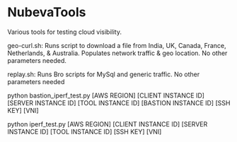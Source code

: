 # NubevaTools
Various tools for testing cloud visibility. 

geo-curl.sh: Runs script to download a file from India, UK, Canada, France, Netherlands, & Australia. Populates network traffic & geo location. No other parameters needed. 

replay.sh: Runs Bro scripts for MySql and generic traffic. No other parameters needed

python bastion_iperf_test.py [AWS REGION] [CLIENT INSTANCE ID] [SERVER INSTANCE ID] [TOOL INSTANCE ID] [BASTION INSTANCE ID] [SSH KEY] [VNI]

python iperf_test.py [AWS REGION] [CLIENT INSTANCE ID] [SERVER INSTANCE ID] [TOOL INSTANCE ID] [SSH KEY] [VNI]
